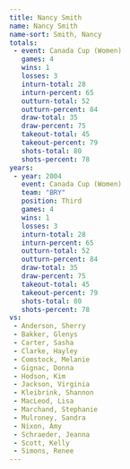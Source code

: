 ```yaml
---
title: Nancy Smith
name: Nancy Smith
name-sort: Smith, Nancy
totals:
 - event: Canada Cup (Women)
   games: 4
   wins: 1
   losses: 3
   inturn-total: 28
   inturn-percent: 65
   outturn-total: 52
   outturn-percent: 84
   draw-total: 35
   draw-percent: 75
   takeout-total: 45
   takeout-percent: 79
   shots-total: 80
   shots-percent: 78
years:
 - year: 2004
   event: Canada Cup (Women)
   team: "BRY"
   position: Third
   games: 4
   wins: 1
   losses: 3
   inturn-total: 28
   inturn-percent: 65
   outturn-total: 52
   outturn-percent: 84
   draw-total: 35
   draw-percent: 75
   takeout-total: 45
   takeout-percent: 79
   shots-total: 80
   shots-percent: 78
vs:
 - Anderson, Sherry
 - Bakker, Glenys
 - Carter, Sasha
 - Clarke, Hayley
 - Comstock, Melanie
 - Gignac, Donna
 - Hodson, Kim
 - Jackson, Virginia
 - Kleibrink, Shannon
 - MacLeod, Lisa
 - Marchand, Stephanie
 - Mulroney, Sandra
 - Nixon, Amy
 - Schraeder, Jeanna
 - Scott, Kelly
 - Simons, Renee
---
```

